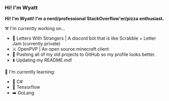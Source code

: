 ### Hi! I'm Wyatt
**Hi! I'm Wyatt! I'm a nerd/professional StackOverflow'er/pizza enthusiast.**

⚒️  I'm currently working on...
- 🔡  Letters With Strangers | A discord bot that is like Scrabble + Letter Jam (currently private)
- ⚔️  OpenPVP | An open source minecraft client
- 📌  Pushing all of my old projects to GitHub so my profile looks better.
- ⬇️  Updating my README.md!

🌱  I'm currently learning:
- 🎵 C#
- 🧠 Tensorflow
- ➡️ GoLang

<!--
**Wyatt-Stanke/Wyatt-Stanke** is a ✨ _special_ ✨ repository because its `README.md` (this file) appears on your GitHub profile.

Here are some ideas to get you started:

- 🔭 I’m currently working on ...
- 🌱 I’m currently learning ...
- 👯 I’m looking to collaborate on ...
- 🤔 I’m looking for help with ...
- 💬 Ask me about ...
- 📫 How to reach me: ...
- 😄 Pronouns: ...
- ⚡ Fun fact: ...
-->
